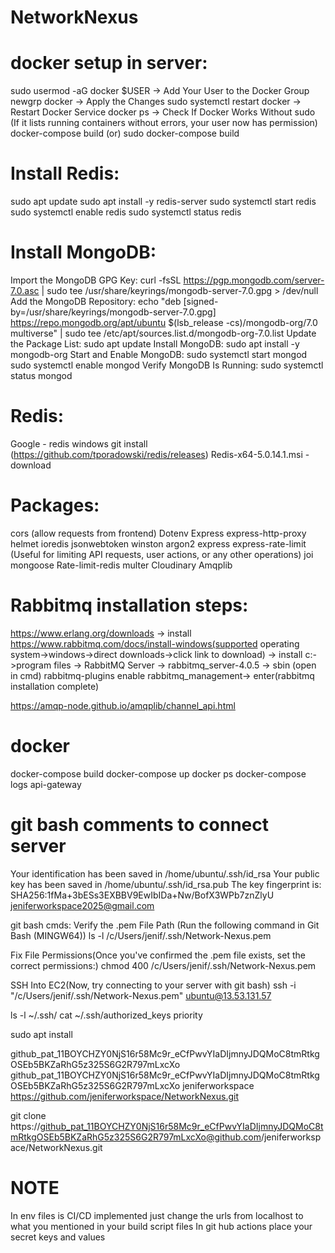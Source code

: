 # NetworkNexus

# docker setup in server:

sudo usermod -aG docker $USER -> Add Your User to the Docker Group
newgrp docker -> Apply the Changes
sudo systemctl restart docker -> Restart Docker Service
docker ps -> Check If Docker Works Without sudo (If it lists running containers without errors, your user now has permission)
docker-compose build (or) sudo docker-compose build

# Install Redis:

sudo apt update
sudo apt install -y redis-server
sudo systemctl start redis
sudo systemctl enable redis
sudo systemctl status redis

# Install MongoDB:

Import the MongoDB GPG Key:
curl -fsSL https://pgp.mongodb.com/server-7.0.asc | sudo tee /usr/share/keyrings/mongodb-server-7.0.gpg > /dev/null
Add the MongoDB Repository:
echo "deb [signed-by=/usr/share/keyrings/mongodb-server-7.0.gpg] https://repo.mongodb.org/apt/ubuntu $(lsb_release -cs)/mongodb-org/7.0 multiverse" | sudo tee /etc/apt/sources.list.d/mongodb-org-7.0.list
Update the Package List:
sudo apt update
Install MongoDB:
sudo apt install -y mongodb-org
Start and Enable MongoDB:
sudo systemctl start mongod
sudo systemctl enable mongod
Verify MongoDB Is Running:
sudo systemctl status mongod

# Redis:

Google - redis windows git install (https://github.com/tporadowski/redis/releases)
Redis-x64-5.0.14.1.msi - download

# Packages:

cors (allow requests from frontend)
Dotenv
Express
express-http-proxy
helmet
ioredis
jsonwebtoken
winston
argon2
express express-rate-limit (Useful for limiting API requests, user actions, or any other operations)
joi
mongoose
Rate-limit-redis
multer
Cloudinary
Amqplib

# Rabbitmq installation steps:

https://www.erlang.org/downloads -> install
https://www.rabbitmq.com/docs/install-windows(supported operating system->windows->direct downloads->click link to download) -> install
c:->program files -> RabbitMQ Server -> rabbitmq_server-4.0.5 -> sbin (open in cmd)
rabbitmq-plugins enable rabbitmq_management-> enter(rabbitmq installation complete)

https://amqp-node.github.io/amqplib/channel_api.html

# docker

docker-compose build
docker-compose up
docker ps
docker-compose logs api-gateway

# git bash comments to connect server
Your identification has been saved in /home/ubuntu/.ssh/id_rsa
Your public key has been saved in /home/ubuntu/.ssh/id_rsa.pub
The key fingerprint is:
SHA256:1fMa+3bESs3EXBBV9EwIbIDa+Nw/BofX3WPb7znZlyU jeniferworkspace2025@gmail.com

git bash cmds:
Verify the .pem File Path (Run the following command in Git Bash (MINGW64))
ls -l /c/Users/jenif/.ssh/Network-Nexus.pem

Fix File Permissions(Once you've confirmed the .pem file exists, set the correct permissions:)
chmod 400 /c/Users/jenif/.ssh/Network-Nexus.pem

SSH Into EC2(Now, try connecting to your server with git bash)
ssh -i "/c/Users/jenif/.ssh/Network-Nexus.pem" ubuntu@13.53.131.57


ls -l ~/.ssh/
cat ~/.ssh/authorized_keys
priority

sudo apt install



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
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
jeniferworkspace
https://github.com/jeniferworkspace/NetworkNexus.git



git clone https://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@github.com/jeniferworkspace/NetworkNexus.git




# NOTE

In env files is CI/CD implemented just change the urls from localhost to what you mentioned in your build script files
In git hub actions place your secret keys and values
